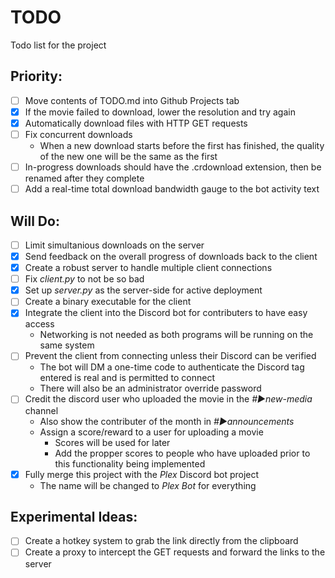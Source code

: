 # TODO
Todo list for the project


## Priority:
 * [ ] Move contents of TODO.md into Github Projects tab
 * [x] If the movie failed to download, lower the resolution and try again
 * [x] Automatically download files with HTTP GET requests
 * [ ] Fix concurrent downloads
   * When a new download starts before the first has finished, the quality of the new one will be the same as the first
 * [ ] In-progress downloads should have the .crdownload extension, then be renamed after they complete
 * [ ] Add a real-time total download bandwidth gauge to the bot activity text

## Will Do:
 * [ ] Limit simultanious downloads on the server
 * [x] Send feedback on the overall progress of downloads back to the client
 * [x] Create a robust server to handle multiple client connections
 * [ ] Fix *client.py* to not be so bad
 * [x] Set up *server.py* as the server-side for active deployment
 * [ ] Create a binary executable for the client
 * [x] Integrate the client into the Discord bot for contributers to have easy access
 	* Networking is not needed as both programs will be running on the same system
 * [ ] Prevent the client from connecting unless their Discord can be verified
 	* The bot will DM a one-time code to authenticate the Discord tag entered is real and is permitted to connect
 	* There will also be an administrator override password
 * [ ] Credit the discord user who uploaded the movie in the *#▶new-media* channel
 	* Also show the contributer of the month in *#▶announcements*
 	* Assign a score/reward to a user for uploading a movie
 		* Scores will be used for later
 		* Add the propper scores to people who have uploaded prior to this functionality being implemented
 * [x] Fully merge this project with the *Plex* Discord bot project
 	* The name will be changed to *Plex Bot* for everything

## Experimental Ideas:
 * [ ] Create a hotkey system to grab the link directly from the clipboard
 * [ ] Create a proxy to intercept the GET requests and forward the links to the server
